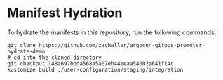 # Manifest Hydration

To hydrate the manifests in this repository, run the following commands:

```shell
git clone https://github.com/zachaller/argocon-gitops-promoter-hydrate-demo
# cd into the cloned directory
git checkout 148a697bbda568a5a07eb44eeaa54002a641f14c
kustomize build ./user-configuration/staging/integration
```
